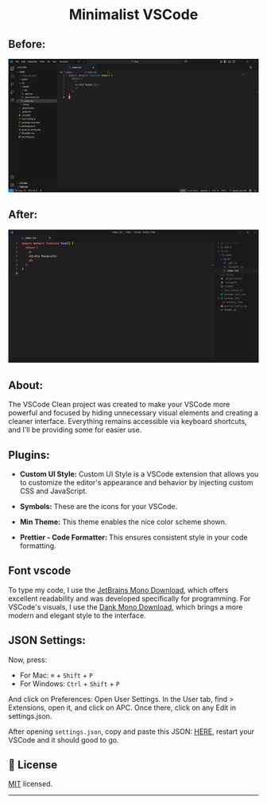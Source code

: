 <div>
  <h1 align="center">Minimalist VSCode</h1>
</div>

## Before:

<img src="/preview/before.png"/>
    
## After:
<img src="/preview/after.png"/>

## About:

<p>

The VSCode Clean project was created to make your VSCode more powerful and focused by hiding unnecessary visual elements and creating a cleaner interface. Everything remains accessible via keyboard shortcuts, and I'll be providing some for easier use.

</p>

## Plugins:

- **Custom UI Style:** Custom UI Style is a VSCode extension that allows you to customize the editor's appearance and behavior by injecting custom CSS and JavaScript.

- **Symbols:** These are the icons for your VSCode.

- **Min Theme:** This theme enables the nice color scheme shown.

- **Prettier - Code Formatter:** This ensures consistent style in your code formatting.

## Font vscode

To type my code, I use the [JetBrains Mono Download](https://www.jetbrains.com/lp/mono/), which offers excellent readability and was developed specifically for programming. For VSCode's visuals, I use the [Dank Mono Download](https://github.com/saifulapm/my-fonts/tree/main/Dank%20Mono), which brings a more modern and elegant style to the interface.

## JSON Settings:

Now, press:

- For Mac:
  `⌘` + `Shift` + `P`
- For Windows:
  `Ctrl` + `Shift` + `P`

And click on Preferences: Open User Settings. In the User tab, find > Extensions, open it, and click on APC. Once there, click on any Edit in settings.json.

After opening `settings.json`, copy and paste this JSON: [HERE](), restart your VSCode and it should good to go.

## 📝 License

[MIT](https://github.com/OctavioDelpupo/minimalist-VSCode) licensed.

---
